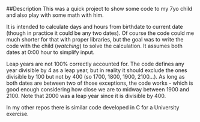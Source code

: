 ##Description
This was a quick project to show some code to my 7yo child and also play with some math with him.

It is intended to calculate days and hours from birthdate to current date (though in practice it could be any two dates).
Of course the code could me much shorter for that with proper libraries, but the goal was to write the code with the child (_watching_) to solve the calculation. It assumes both dates at 0:00 hour to simplify input.

Leap years are not 100% correctly accounted for. The code defines any year divisible by 4 as a leap year, but in reality it should exclude the ones divisible by 100 but not by 400 (so 1700, 1800, 1900, 2100...). As long as both dates are between two of those exceptions, the code works - which is good enough considering how close we are to midway between 1900 and 2100. Note that 2000 was a leap year since it is divisible by 400.

In my other repos there is similar code developed in C for a University exercise.
